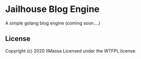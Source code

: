 # Jailhouse Blog Engine
A simple golang blog engine (coming soon....) 

## License
Copyright (c) 2020 IlMassa
Licensed under the WTFPL license.
